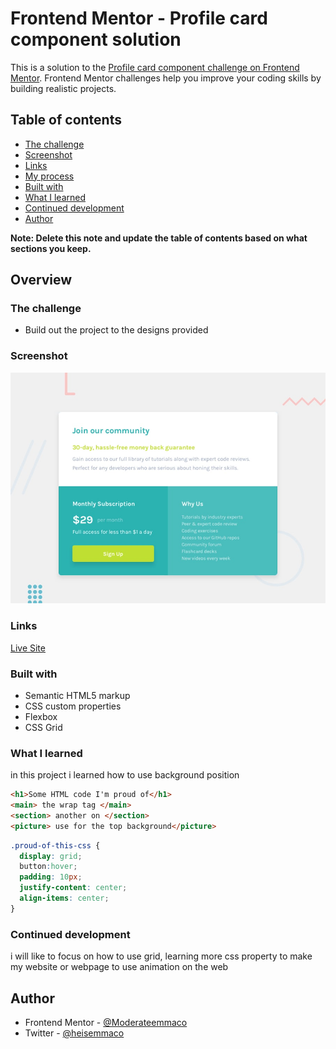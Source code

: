 # Frontend Mentor - Profile card component solution

This is a solution to the [Profile card component challenge on Frontend Mentor](https://www.frontendmentor.io/challenges/profile-card-component-cfArpWshJ). Frontend Mentor challenges help you improve your coding skills by building realistic projects. 

## Table of contents

- [The challenge](#the-challenge)
- [Screenshot](#screenshot)
- [Links](#links)
- [My process](#my-process)
- [Built with](#built-with)
- [What I learned](#what-i-learned)
- [Continued development](#continued-development)
- [Author](#author)


**Note: Delete this note and update the table of contents based on what sections you keep.**

## Overview

### The challenge

- Build out the project to the designs provided

### Screenshot

  ![Design preview for the Single price grid component coding challenge](./design/desktop-preview.jpg)

### Links


<a href="https://heisemmaco.github.io/profile-card-component-main/">Live Site</a>

### Built with

- Semantic HTML5 markup
- CSS custom properties
- Flexbox
- CSS Grid

### What I learned

in this project i learned how to use background position

```html
<h1>Some HTML code I'm proud of</h1>
<main> the wrap tag </main>
<section> another on </section>
<picture> use for the top background</picture>
```
```css
.proud-of-this-css {
  display: grid;
  button:hover;
  padding: 10px;
  justify-content: center;
  align-items: center;
}
```

### Continued development

i will like to focus on how to use grid, learning more css property to make my website or webpage to use animation on the web

## Author

- Frontend Mentor - [@Moderateemmaco](https://www.frontendmentor.io/profile/Moderateemmaco)
- Twitter - [@heisemmaco](https://www.twitter.com/heisemmaco)
